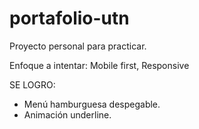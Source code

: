 # portafolio-utn

Proyecto personal para practicar.

Enfoque a intentar: Mobile first, Responsive

SE LOGRO:

- Menú hamburguesa despegable.
- Animación underline.
